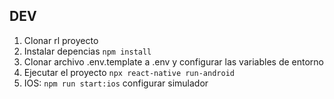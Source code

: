 ## DEV

1. Clonar rl proyecto
2. Instalar depencias `npm install`
3. Clonar archivo .env.template a .env y configurar las variables de entorno
4. Ejecutar el proyecto `npx react-native run-android`
5. IOS: `npm run start:ios` configurar simulador
